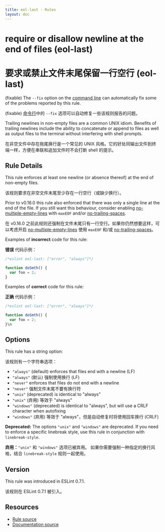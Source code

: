 ```yaml
---
title: eol-last - Rules
layout: doc
---
```

<!-- Note: No pull requests accepted for this file. See README.md in the root directory for details. -->

# require or disallow newline at the end of files (eol-last)

# 要求或禁止文件末尾保留一行空行 (eol-last)

(fixable) The `--fix` option on the [command line](../user-guide/command-line-interface#fix) can automatically fix some of the problems reported by this rule.

(fixable) [命令行](../user-guide/command-line-interface#fix)中的 `--fix` 选项可以自动修复一些该规则报告的问题。

Trailing newlines in non-empty files are a common UNIX idiom. Benefits of
trailing newlines include the ability to concatenate or append to files as well
as output files to the terminal without interfering with shell prompts.

在非空文件中存在拖尾换行是一个常见的 UNIX 风格。它的好处同输出文件到终端一样，方便在串联和追加文件时不会打断 shell 的提示。

## Rule Details

This rule enforces at least one newline (or absence thereof) at the end
of non-empty files.

该规则要求在非空文件末尾至少存在一行空行（或缺少换行）。

Prior to v0.16.0 this rule also enforced that there was only a single line at
the end of the file. If you still want this behaviour, consider enabling
[no-multiple-empty-lines](no-multiple-empty-lines) with `maxEOF` and/or
[no-trailing-spaces](no-trailing-spaces).

在 v0.16.0 之前此规则还强制在文件末尾只有一行空行。如果你仍然想要这样，可以考虑开启 [no-multiple-empty-lines](no-multiple-empty-lines) 使用 `maxEOF` 和/或 [no-trailing-spaces](no-trailing-spaces)。

Examples of **incorrect** code for this rule:

**错误** 代码示例：

```js
/*eslint eol-last: ["error", "always"]*/

function doSmth() {
  var foo = 2;
}
```

Examples of **correct** code for this rule:

**正确** 代码示例：

```js
/*eslint eol-last: ["error", "always"]*/

function doSmth() {
  var foo = 2;
}\n
```

## Options

This rule has a string option:

该规则有一个字符串选项：

* `"always"` (default) enforces that files end with a newline (LF)
* `"always"` (默认) 强制使用换行 (LF)
* `"never"` enforces that files do not end with a newline
* `"never"` 强制文件末尾不要有换行符
* `"unix"` (deprecated) is identical to "always"
* `"unix"` (弃用) 等效于 "always"
* `"windows"` (deprecated) is identical to "always", but will use a CRLF character when autofixing
* `"windows"` (弃用) 等效于 "always"，但是自动修复时将使用回车换行 (CRLF)

**Deprecated:** The options `"unix"` and `"windows"` are deprecated. If you need to enforce a specific linebreak style, use this rule in conjunction with `linebreak-style`.

**弃用：**`"unix"` 和 `"windows"` 选项已被弃用。 如果你需要强制一种指定的换行风格，结合 `linebreak-style` 规则一起使用。

## Version

This rule was introduced in ESLint 0.7.1.

该规则在 ESLint 0.7.1 被引入。

## Resources

* [Rule source](https://github.com/eslint/eslint/tree/master/lib/rules/eol-last.js)
* [Documentation source](https://github.com/eslint/eslint/tree/master/docs/rules/eol-last.md)
